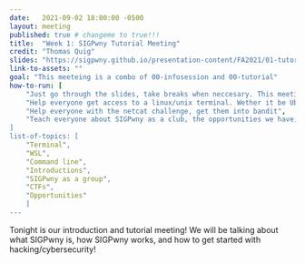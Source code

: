 ```yaml
---
date:   2021-09-02 18:00:00 -0500
layout: meeting
published: true # changeme to true!!!
title:  "Week 1: SIGPwny Tutorial Meeting"
credit: "Thomas Quig"
slides: "https://sigpwny.github.io/presentation-content/FA2021/01-tutorial.pdf"
link-to-assets: ""
goal: "This meeteing is a combo of 00-infosession and 00-tutorial"
how-to-run: [
	"Just go through the slides, take breaks when neccesary. This meeting will not be in the 15/45 format",
	"Help everyone get access to a linux/unix terminal. Wether it be Ubuntu, Mac, or WSL",
	"Help everyone with the netcat challenge, get them into bandit",
	"Teach everyone about SIGPwny as a club, the opportunities we have, the 5 major topics of security, etc.
]
list-of-topics: [
	"Terminal",
	"WSL",
	"Command line",
	"Introductions",
	"SIGPwny as a group",
	"CTFs",
	"Opportunities"
	]
---
```


Tonight is our introduction and tutorial meeting! We will be talking about what SIGPwny is, how SIGPwny works, and how to get started with hacking/cybersecurity!